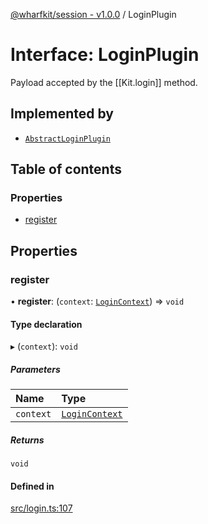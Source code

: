 [@wharfkit/session - v1.0.0](/docs/testREADME.md) / LoginPlugin

# Interface: LoginPlugin

Payload accepted by the [[Kit.login]] method.

## Implemented by

- [`AbstractLoginPlugin`](/docs/testclasses/AbstractLoginPlugin.md)

## Table of contents

### Properties

- [register](/docs/testinterfaces/LoginPlugin.md#register)

## Properties

### register

• **register**: (`context`: [`LoginContext`](/docs/testclasses/LoginContext.md)) => `void`

#### Type declaration

▸ (`context`): `void`

##### Parameters

| Name | Type |
| :------ | :------ |
| `context` | [`LoginContext`](/docs/testclasses/LoginContext.md) |

##### Returns

`void`

#### Defined in

[src/login.ts:107](https://github.com/wharfkit/session/blob/3f0b05c/src/login.ts#L107)
